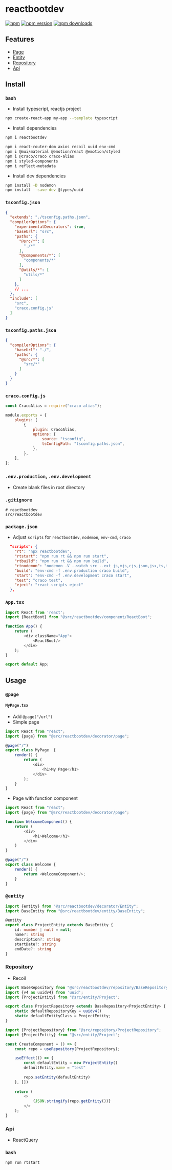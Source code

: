 ﻿reactbootdev
=========================

[![npm](https://img.shields.io/badge/npm-reactbootdev-brightgreen.svg?style=flat-square)]()
[![npm version](https://img.shields.io/npm/v/reactbootdev.svg?style=flat-square)](https://www.npmjs.com/package/reactbootdev)
[![npm downloads](https://img.shields.io/npm/dm/reactbootdev.svg?style=flat-square)](https://www.npmjs.com/package/reactbootdev)

## Features

* [Page](#page)
* [Entity](#entity)
* [Repository](#repository)
* [Api](#api)


## Install

### `bash`

* Install typescript, reactjs project

```bash
npx create-react-app my-app --template typescript
```

* Install dependencies
```bash
npm i reactbootdev
```

```bash
npm i react-router-dom axios recoil uuid env-cmd
npm i @mui/material @emotion/react @emotion/styled
npm i @craco/craco craco-alias
npm i styled-components 
npm i reflect-metadata
```

* Install dev dependencies
```bash
npm install -D nodemon
npm install --save-dev @types/uuid
```

### `tsconfig.json`

```tsconfig.json
{
  "extends": "./tsconfig.paths.json",
  "compilerOptions": {
    "experimentalDecorators": true,
    "baseUrl": "src",
    "paths": {
      "@src/*": [
        "./*"
      ],
      "@components/*": [
        "components/*"
      ],
      "@utils/*": [
        "utils/*"
      ]
    },
    // ...
  },
  "include": [
    "src",
    "craco.config.js"
  ]
}

```

### `tsconfig.paths.json`

```json
{
  "compilerOptions": {
    "baseUrl": "./",
    "paths": {
      "@src/*": [
        "src/*"
      ]
    }
  }
}
```

### `craco.config.js`

```js
const CracoAlias = require("craco-alias");

module.exports = {
    plugins: [
        {
            plugin: CracoAlias,
            options: {
                source: "tsconfig",
                tsConfigPath: "tsconfig.paths.json",
            },
        },
    ],
};
```

### `.env.production`, `.env.development`

* Create blank files in root directory

### `.gitignore`
```gitignore
# reactbootdev
src/reactbootdev
```

### `package.json`

* Adjust `scripts` for `reactbootdev`, `nodemon`, `env-cmd`, `craco`
```package.json
  "scripts": {
    "rt": "npx reactbootdev",
    "rtstart": "npm run rt && npm run start",
    "rtbuild": "npm run rt && npm run build",
    "rtnodemon": "nodemon -V --watch src --ext js,mjs,cjs,json,jsx,ts,tsx --delay 5000ms --exec \"npm run rt\"",
    "build": "env-cmd -f .env.production craco build",
    "start": "env-cmd -f .env.development craco start",
    "test": "craco test",
    "eject": "react-scripts eject"
  },
```

### `App.tsx`
```typescript
import React from 'react';
import {ReactBoot} from "@src/reactbootdev/component/ReactBoot";

function App() {
    return (
        <div className="App">
            <ReactBoot/>
        </div>
    );
}

export default App;
```

## Usage

### `@page`

#### `MyPage.tsx`

* Add `@page("/url")`
* Simple page
```typescript
import React from "react";
import {page} from "@src/reactbootdev/decorator/page";

@page("/")
export class MyPage  {
    render() {
        return (
            <div>
                <h1>My Page</h1>
            </div>
        );
    }
}
```

* Page with function component
```typescript
import React from "react";
import {page} from "@src/reactbootdev/decorator/page";

function WelcomeComponent() {
    return (
        <div>
            <h1>Welcome</h1>
        </div>
    )
}

@page("/")
export class Welcome {
    render() {
        return <WelcomeComponent/>;
    }
}
```

### `@entity`
```ts
import {entity} from "@src/reactbootdev/decorator/Entity";
import BaseEntity from "@src/reactbootdev/entity/BaseEntity";

@entity
export class ProjectEntity extends BaseEntity {
    id: number | null = null;
    name?: string
    description?: string
    startDate?: string
    endDate?: string
}
```

### Repository
* Recoil

```ts
import BaseRepository from "@src/reactbootdev/repository/BaseRepository";
import {v4 as uuidv4} from 'uuid';
import {ProjectEntity} from "@src/entity/Project";

export class ProjectRepository extends BaseRepository<ProjectEntity> {
    static defaultRepositoryKey = uuidv4()
    static defaultEntityClass = ProjectEntity;
}
```

```ts
import {ProjectRepository} from "@src/repository/ProjectRepository";
import {ProjectEntity} from "@src/entity/Project";

const CreateComponent = () => {
    const repo = useRepository(ProjectRepository);

    useEffect(() => {
        const defaultEntity = new ProjectEntity()
        defaultEntity.name = "test"
        
        repo.setEntity(defaultEntity)
    }, [])
    
    return (
        <>
            {JSON.stringify(repo.getEntity())}
        </>
    );
}
```

### Api
* ReactQuery

### `bash`
```bash
npm run rtstart
```
